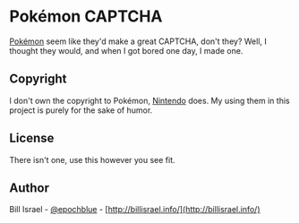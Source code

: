 Pok&#233;mon CAPTCHA
====================

[Pok&#233;mon](http://www.pokemon.com/us/) seem like they'd make a great CAPTCHA,
don't they? Well, I thought they would, and when I got bored one day, I made one.

## Copyright

I don't own the copyright to Pok&#233;mon, [Nintendo](http://nintendo.com/) does.
My using them in this project is purely for the sake of humor.

## License

There isn't one, use this however you see fit.


## Author

Bill Israel - [@epochblue](https://twitter.com/epochblue) - [http://billisrael.info/](http://billisrael.info/)
